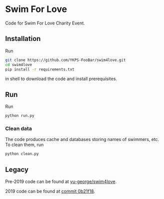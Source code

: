 # Swim For Love

Code for Swim For Love Charity Event.

## Installation
Run
```sh
git clone https://github.com/YKPS-FooBar/swim4love.git
cd swim4love
pip install -r requirements.txt
```
in shell to download the code and install prerequisites.

## Run
Run
```sh
python run.py
```

### Clean data
The code produces cache and databases storing names of swimmers, etc. To clean them, run
```sh
python clean.py
```

## Legacy
Pre-2019 code can be found at [yu-george/swim4love](https://github.com/yu-george/swim4love).

2019 code can be found at [commit 0b21f18](https://github.com/YKPS-FooBar/swim4love/tree/0b21f18).
